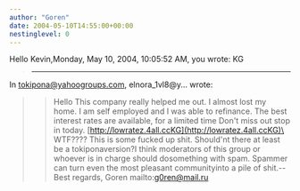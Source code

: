 ```yaml
---
author: "Goren"
date: 2004-05-10T14:55:00+00:00
nestinglevel: 0
---
```

Hello Kevin,Monday, May 10, 2004, 10:05:52 AM, you wrote:
KG
> ---
 In [tokipona@yahoogroups.com](mailto://tokipona@yahoogroups.com), elnora\_1vl8@y... wrote:

>> Hello
>> This company really helped me out.
>> I almost lost my home.
>> I am self employed and I was able to refinance.
>> The best interest rates are available, for a limited time
>> Don't miss out stop in today.
>> [http://lowratez.4all.ccKG](http://lowratez.4all.ccKG)\
> WTF???? This is some fucked up shit. Should'nt there at least be a tokiponaversion?I think moderators of this group or whoever is in charge should dosomething with spam. Spammer can turn even the most pleasant communityinto a pile of shit.--
Best regards, Goren mailto:[g0ren@mail.ru](mailto://g0ren@mail.ru)